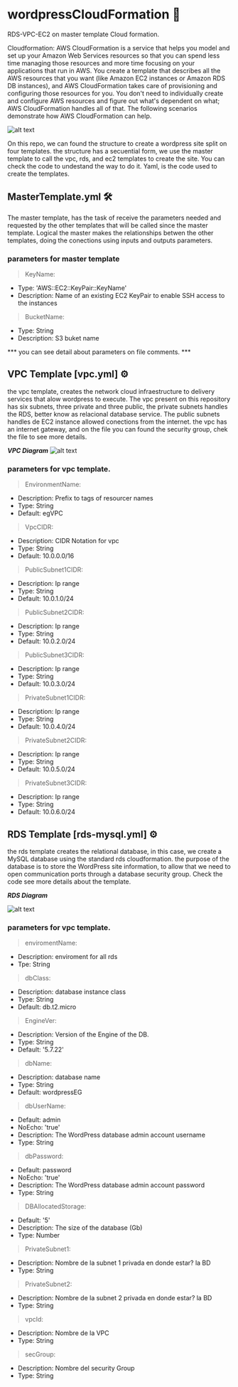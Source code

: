 # wordpressCloudFormation 🚀
RDS-VPC-EC2 on master template Cloud formation. 

Cloudformation: AWS CloudFormation is a service that helps you model and set up your Amazon Web Services resources so that you can spend less time managing those resources and more time focusing on your applications that run in AWS. You create a template that describes all the AWS resources that you want (like Amazon EC2 instances or Amazon RDS DB instances), and AWS CloudFormation takes care of provisioning and configuring those resources for you. You don't need to individually create and configure AWS resources and figure out what's dependent on what; AWS CloudFormation handles all of that. The following scenarios demonstrate how AWS CloudFormation can help. 

![alt text](https://github.com/mgamas/wordpressCloudFormation/raw/master/imagen.png)

On this repo, we can found the structure to create a wordpress site split on four templates. the structure has a secuential form, we use the master template to call the vpc, rds, and ec2 templates to create the site. You can check the code to undestand the way to do it. Yaml, is the code used to create the templates. 

## MasterTemplate.yml 🛠️
The master template, has the task of receive the parameters needed and requested by the other templates that will be called since the master template. Logical the master makes the relationships betwen the other templates, doing the conections using inputs and outputs parameters.

### parameters for master template

>  KeyName:

- Type: 'AWS::EC2::KeyPair::KeyName'
- Description: Name of an existing EC2 KeyPair to enable SSH access to the instances
      
>  BucketName:

- Type: String
- Description: S3 buket name 

*** you can see detail about parameters on file comments. ***

## VPC Template [vpc.yml] ⚙️
the vpc template, creates the network cloud infraestructure to delivery services that alow wordpress to execute. The vpc present on this repository has six subnets, three private and three public, the private subnets handles the RDS, better know as relacional database service. The public subnets handles de EC2 instance allowed conections from the internet. the vpc has an internet gateway, and on the file you can found the security group, chek the file to see more details. 

***VPC Diagram***
![alt text](https://github.com/mgamas/wordpressCloudFormation/raw/master/vpcImage.png)

### parameters for vpc template.

> EnvironmentName:
   - Description: Prefix to tags of resourcer names
   - Type: String
   - Default: egVPC
  
> VpcCIDR:
   - Description: CIDR Notation for vpc
   - Type: String
   - Default: 10.0.0.0/16

 > PublicSubnet1CIDR:
   - Description: Ip range
   - Type: String
   - Default: 10.0.1.0/24

 > PublicSubnet2CIDR:
   - Description: Ip range
   - Type: String
   - Default: 10.0.2.0/24
  
 > PublicSubnet3CIDR:
   - Description: Ip range
   - Type: String
   - Default: 10.0.3.0/24

> PrivateSubnet1CIDR:
   - Description: Ip range
   - Type: String
   - Default: 10.0.4.0/24

> PrivateSubnet2CIDR:
   - Description: Ip range
   - Type: String
   - Default: 10.0.5.0/24

> PrivateSubnet3CIDR:
   - Description: Ip range
   - Type: String
   - Default: 10.0.6.0/24
   

## RDS Template [rds-mysql.yml] ⚙️
the rds template creates the relational database, in this case, we create a MySQL database using the standard rds cloudformation. the purpose of the database is to store the WordPress site information, to allow that we need to open communication ports through a database security group. Check the code see more details about the template. 

***RDS Diagram***

![alt text](https://github.com/mgamas/wordpressCloudFormation/blob/master/rdsImage.PNG)

### parameters for vpc template.

> enviromentName:
  - Description: enviroment for all rds
  - Tpe: String

> dbClass:
  - Description: database instance class
  - Type: String
  - Default: db.t2.micro
    
> EngineVer:
  - Description: Version of the Engine of the DB.
  - Type: String
  - Default: '5.7.22'
  
> dbName:
  - Description: database name
  - Type: String
  - Default: wordpressEG
  
> dbUserName:
  - Default: admin
  - NoEcho: 'true'
  - Description: The WordPress database admin account username
  - Type: String
    
> dbPassword:
  - Default: password
  - NoEcho: 'true'
  - Description: The WordPress database admin account password
  - Type: String

> DBAllocatedStorage:
  - Default: '5'
  - Description: The size of the database (Gb)
  - Type: Number
  
> PrivateSubnet1:
  - Description: Nombre de la subnet 1 privada en donde estar? la BD
  - Type: String

> PrivateSubnet2:
  - Description: Nombre de la subnet 2 privada en donde estar? la BD
  - Type: String
  
> vpcId:
  - Description: Nombre de la VPC
  - Type: String
  
> secGroup:
  - Description: Nombre del security Group
  - Type: String
